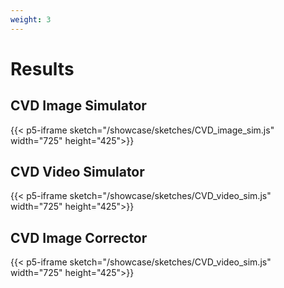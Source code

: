 ```yaml
---
weight: 3
---
```


# Results
## CVD Image Simulator
{{< p5-iframe sketch="/showcase/sketches/CVD_image_sim.js" width="725" height="425">}}

## CVD Video Simulator
{{< p5-iframe sketch="/showcase/sketches/CVD_video_sim.js" width="725" height="425">}}

## CVD Image Corrector
{{< p5-iframe sketch="/showcase/sketches/CVD_video_sim.js" width="725" height="425">}}

